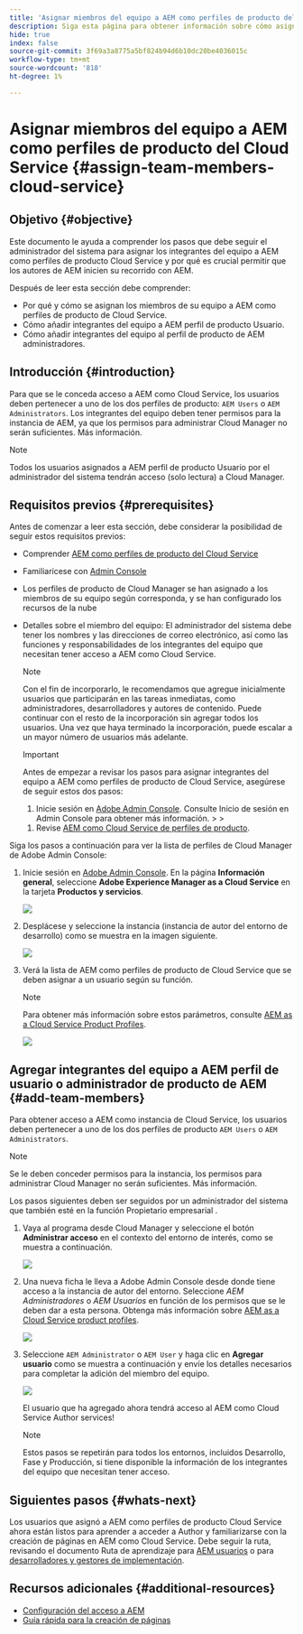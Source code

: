 ```yaml
---
title: 'Asignar miembros del equipo a AEM como perfiles de producto del Cloud Service '
description: Siga esta página para obtener información sobre cómo asignar integrantes del equipo a AEM como perfiles de producto del Cloud Service
hide: true
index: false
source-git-commit: 3f69a3a8775a5bf824b94d6b10dc20be4036015c
workflow-type: tm+mt
source-wordcount: '818'
ht-degree: 1%

---
```



# Asignar miembros del equipo a AEM como perfiles de producto del Cloud Service {#assign-team-members-cloud-service}

## Objetivo {#objective}

Este documento le ayuda a comprender los pasos que debe seguir el administrador del sistema para asignar los integrantes del equipo a AEM como perfiles de producto Cloud Service y por qué es crucial permitir que los autores de AEM inicien su recorrido con AEM.

Después de leer esta sección debe comprender:

* Por qué y cómo se asignan los miembros de su equipo a AEM como perfiles de producto de Cloud Service.
* Cómo añadir integrantes del equipo a AEM perfil de producto Usuario.
* Cómo añadir integrantes del equipo al perfil de producto de AEM administradores.


## Introducción {#introduction}

Para que se le conceda acceso a AEM como Cloud Service, los usuarios deben pertenecer a uno de los dos perfiles de producto:  `AEM Users` o `AEM Administrators`. Los integrantes del equipo deben tener permisos para la instancia de AEM, ya que los permisos para administrar Cloud Manager no serán suficientes. Más información.

>[!NOTE]
>Todos los usuarios asignados a AEM perfil de producto Usuario por el administrador del sistema tendrán acceso (solo lectura) a Cloud Manager.

## Requisitos previos {#prerequisites}

Antes de comenzar a leer esta sección, debe considerar la posibilidad de seguir estos requisitos previos:

* Comprender [AEM como perfiles de producto del Cloud Service](https://experienceleague.adobe.com/docs/experience-manager-cloud-service/onboarding/onboarding-concepts/aem-cs-team-product-profiles.html?lang=en#aem-product-profiles)
* Familiarícese con [Admin Console](https://experienceleague.adobe.com/docs/experience-manager-cloud-service/onboarding/onboarding-concepts/admin-console.html?lang=en)
* Los perfiles de producto de Cloud Manager se han asignado a los miembros de su equipo según corresponda, y se han configurado los recursos de la nube
* Detalles sobre el miembro del equipo: El administrador del sistema debe tener los nombres y las direcciones de correo electrónico, así como las funciones y responsabilidades de los integrantes del equipo que necesitan tener acceso a AEM como Cloud Service.

   >[!NOTE]
   >Con el fin de incorporarlo, le recomendamos que agregue inicialmente usuarios que participarán en las tareas inmediatas, como administradores, desarrolladores y autores de contenido. Puede continuar con el resto de la incorporación sin agregar todos los usuarios. Una vez que haya terminado la incorporación, puede escalar a un mayor número de usuarios más adelante.


   >[!IMPORTANT]
   >Antes de empezar a revisar los pasos para asignar integrantes del equipo a AEM como perfiles de producto de Cloud Service, asegúrese de seguir estos dos pasos:
   >
   >1. Inicie sesión en [Adobe Admin Console](https://experienceleague.adobe.com/docs/experience-manager-cloud-service/onboarding/onboarding-concepts/admin-console.html?lang=en). Consulte Inicio de sesión en Admin Console para obtener más información.
      >
      >
   1. Revise [AEM como Cloud Service de perfiles de producto](https://experienceleague.adobe.com/docs/experience-manager-cloud-service/onboarding/onboarding-concepts/aem-cs-team-product-profiles.html?lang=en#aem-product-profiles).


Siga los pasos a continuación para ver la lista de perfiles de Cloud Manager de Adobe Admin Console:

1. Inicie sesión en [Adobe Admin Console](https://adminconsole.adobe.com/). En la página **Información general**, seleccione **Adobe Experience Manager as a Cloud Service** en la tarjeta **Productos y servicios**.

   ![](/help/onboarding/onboarding-journey/assets/assign-team1.png)

1. Desplácese y seleccione la instancia (instancia de autor del entorno de desarrollo) como se muestra en la imagen siguiente.

   ![](/help/onboarding/onboarding-journey/assets/cloud-profiles-1.png)


1. Verá la lista de AEM como perfiles de producto de Cloud Service que se deben asignar a un usuario según su función.

   >[!NOTE]
   >Para obtener más información sobre estos parámetros, consulte [AEM as a Cloud Service Product Profiles](https://experienceleague.adobe.com/docs/experience-manager-cloud-service/onboarding/onboarding-concepts/aem-cs-team-product-profiles.html?lang=en#aem-product-profiles).

   ![](/help/onboarding/onboarding-journey/assets/cloud-profiles-2.png)


## Agregar integrantes del equipo a AEM perfil de usuario o administrador de producto de AEM {#add-team-members}

Para obtener acceso a AEM como instancia de Cloud Service, los usuarios deben pertenecer a uno de los dos perfiles de producto `AEM Users` o `AEM Administrators`.

>[!NOTE]
>Se le deben conceder permisos para la instancia, los permisos para administrar Cloud Manager no serán suficientes. Más información.

Los pasos siguientes deben ser seguidos por un administrador del sistema que también esté en la función Propietario empresarial .

1. Vaya al programa desde Cloud Manager y seleccione el botón **Administrar acceso** en el contexto del entorno de interés, como se muestra a continuación.

   ![](/help/onboarding/onboarding-journey/assets/add-team1.png)

1. Una nueva ficha le lleva a Adobe Admin Console desde donde tiene acceso a la instancia de autor del entorno. Seleccione *AEM Administradores* o *AEM Usuarios* en función de los permisos que se le deben dar a esta persona. Obtenga más información sobre [AEM as a Cloud Service product profiles](https://experienceleague.adobe.com/docs/experience-manager-cloud-service/onboarding/onboarding-concepts/aem-cs-team-product-profiles.html?lang=en#aem-product-profiles).

   ![](/help/onboarding/onboarding-journey/assets/add-team2.png)

1. Seleccione `AEM Administrator` o `AEM User` y haga clic en **Agregar usuario** como se muestra a continuación y envíe los detalles necesarios para completar la adición del miembro del equipo.

   ![](/help/onboarding/onboarding-journey/assets/add-team3.png)

   El usuario que ha agregado ahora tendrá acceso al AEM como Cloud Service Author services!

   >[!NOTE]
   >Estos pasos se repetirán para todos los entornos, incluidos Desarrollo, Fase y Producción, si tiene disponible la información de los integrantes del equipo que necesitan tener acceso.


## Siguientes pasos {#whats-next}

Los usuarios que asignó a AEM como perfiles de producto Cloud Service ahora están listos para aprender a acceder a Author y familiarizarse con la creación de páginas en AEM como Cloud Service. Debe seguir la ruta, revisando el documento Ruta de aprendizaje para [AEM usuarios](/help/onboarding/onboarding-journey/learning-path-aem-users.md) o para [desarrolladores y gestores de implementación](/help/onboarding/onboarding-journey/learning-path-developers-deploymentmanagers.md).

## Recursos adicionales {#additional-resources}

* [Configuración del acceso a AEM](https://experienceleague.adobe.com/docs/experience-manager-learn/cloud-service/accessing/walk-through.html?lang=en)
* [Guía rápida para la creación de páginas](https://experienceleague.adobe.com/docs/experience-manager-cloud-service/sites/authoring/getting-started/quick-start.html?lang=en)
